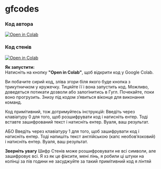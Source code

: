 # gfcodes

### Код автора   
[![Open in Colab](https://colab.research.google.com/assets/colab-badge.svg)](https://colab.research.google.com/github/yriys/gfcodes/blob/main/author.ipynb)  

### Код стенів
[![Open in Colab](https://colab.research.google.com/assets/colab-badge.svg)](https://colab.research.google.com/github/yriys/gfcodes/blob/main/stans.ipynb)  

**Як запустити:**  
Натисніть на кнопку **"Open in Colab"**, щоб відкрити код у Google Colab. 

Ви побачите сирий код, зліва згори біля якого буде кнопка з трикутничком у кружечку. 
Тицяйте її і вона запустить код. Можливо, доведеться потикати дозволи або залогінитись в Гугл.
Почекайте, поки воно прогрузить. Знизу під кодом зʼявиться віконце для виконання команд.

Код примітивний, тож дотримуйтесь інструкцій:
Введіть через клавіатуру 0 для того, щоб розшифрувати код і натисніть ентер.
  Тоді вставте зашифрований текст і натисніть ентер.
  Вуаля, ваш результат.

АБО
Введіть через клавіатуру 1 для того, щоб зашифрувати код і натисніть ентер.
  Тоді напишіть текст англійською (капс необовʼязковий) і натисніть ентер.
  Вуаля, ваш результат.

**Зверніть увагу**
Шифр Стенів може розшифровувати не всі символи, але зашифровує всі. Я хз як це фіксити, мені лінь, я робили ці штуки на колінці за пів години
не засуджуйте за такий примітивний код я лінтяй
